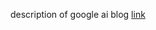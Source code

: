 description of google ai blog [link](https://ai.googleblog.com/2019/04/morphnet-towards-faster-and-smaller.html)
